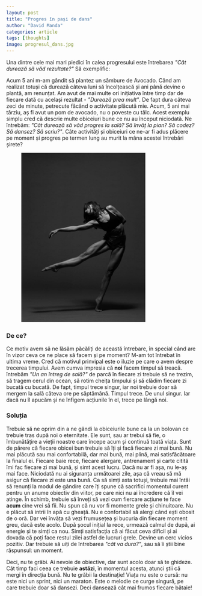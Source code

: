 ```yaml
---
layout: post
title: "Progres în pași de dans"
author: "David Manda"
categories: article
tags: [thoughts]
image: progresul_dans.jpg
---
```


Una dintre cele mai mari piedici în calea progresului este întrebarea _"Cât durează să văd rezultate?"_ Să exemplific:

Acum 5 ani m-am gândit să plantez un sâmbure de Avocado. Când am realizat totuși că durează câteva luni să încolțească și ani până devine o plantă, am renunțat. Am avut de mai multe ori inițiativa între timp dar de fiecare dată cu același rezultat - _"Durează prea mult"_. De fapt dura câteva zeci de minute, petrecute făcând o activitate plăcută mie. Acum, 5 ani mai târziu, aș fi avut un pom de avocado, nu o poveste cu tâlc. Acest exemplu simplu cred că descrie multe obiceiuri bune ce nu au început niciodată. Ne întrebăm: _"Cât durează să văd progres la sală? Să învăț la pian? Să codez? Să dansez? Să scriu?"_. Câte activități și obiceiuri ce ne-ar fi adus plăcere pe moment și progres pe termen lung au murit la mâna acestei întrebări șirete?

<figure>
  <img src="/assets/img/progresul_dans.jpg" alt="drawing" height=450/>
</figure>

### De ce?

Ce motiv avem să ne lăsăm păcăliți de această întrebare, în special când are în vizor ceva ce ne place să facem și pe moment? M-am tot întrebat în ultima vreme. Cred că motivul prinvipal este o iluzie pe care o avem despre trecerea timpului. Avem cumva impresia că **noi** facem timpul să treacă. întrebăm _"Un an întreg de sală?"_ de parcă în fiecare zi trebuie să ne trezim, să tragem cerul din ocean, să rotim cheița timpului și să clădim fiecare zi bucată cu bucată. De fapt, timpul trece singur, iar noi trebuie doar să mergem la sală câteva ore pe săptămână. Timpul trece. De unul singur. Iar dacă nu îl apucăm și ne înfigem acțiunile în el, trece pe lângă noi.

### Soluția

Trebuie să ne oprim din a ne gândi la obiceiurile bune ca la un bolovan ce trebuie tras după noi o eternitate. Ele sunt, sau ar trebui să fie, o îmbunătățire a vieții noastre care începe acum și continuă toată viața. Sunt de părere că fiecare obicei bun trebuie să îți și facă fiecare zi mai bună. Nu mai plăcută sau mai confortabilă, dar mai bună, mai plină, mai satisfăcătoare la finalul ei. Fiecare baie rece, fiecare alergare, antrenament și carte citită îmi fac fiecare zi mai bună, și simt acest lucru. Dacă nu ar fi așa, nu le-aș mai face. Niciodată nu ai siguranța următoarei zile, așa că vreau să mă asigur că fiecare zi este una bună. Ca să simți asta totuși, trebuie mai întâi să renunți la modul de gândire care îți spune că sacrifici momentul curent pentru un anume obiectiv din viitor, pe care nici nu ai încredere că îl vei atinge. În schimb, trebuie să înveți să vezi cum fiercare acțiune te face **acum** cine vrei să fii. Nu spun că nu vor fi momente grele și chinuitoare. Nu e plăcut să intrii în apă cu gheață. Nu e confortabil să alergi când ești obosit de o oră. Dar vei învăța să vezi frumusețea și bucuria din fiecare moment greu, dacă este acolo. După șocul inițial la rece, urmează calmul de după, ai energie și te simți ca nou. Simți satisfacția că ai făcut ceva dificil și ai dovada că poți face restul zilei astfel de lucruri grele. Devine un cerc vicios pozitiv. Dar trebuie să uiți de întrebarea _"cât va dura?"_, sau să îi știi bine răspunsul: un moment.

Deci, nu te grăbi. Ai nevoie de obiective, dar sunt acolo doar să te ghideze. Cât timp faci ceea ce trebuie **astăzi**, în momentul acesta, atunci știi că mergi în direcția bună. Nu te grăbii la destinație! Viața nu este o cursă: nu este nici un sprint, nici un maraton. Este o melodie ce curge singură, pe care trebuie doar să dansezi. Deci dansează cât mai frumos fiecare bătaie!
